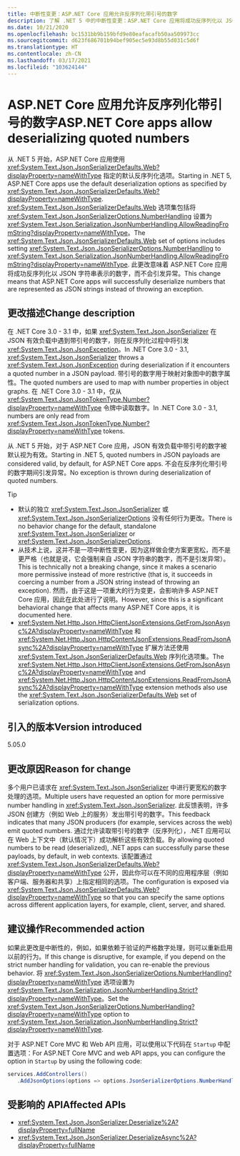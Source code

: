 ```yaml
---
title: 中断性变更：ASP.NET Core 应用允许反序列化带引号的数字
description: 了解 .NET 5 中的中断性变更：ASP.NET Core 应用将成功反序列化以 JSON 字符串表示的数字，而不会引发异常。
ms.date: 10/21/2020
ms.openlocfilehash: bc1531bb9b159bfd9e80eafacafb50aa509973cc
ms.sourcegitcommit: d623f686701b94bef905ec5e93d8b55d031c5d6f
ms.translationtype: HT
ms.contentlocale: zh-CN
ms.lasthandoff: 03/17/2021
ms.locfileid: "103624144"
---
```

# <a name="aspnet-core-apps-allow-deserializing-quoted-numbers"></a><span data-ttu-id="cb32a-103">ASP.NET Core 应用允许反序列化带引号的数字</span><span class="sxs-lookup"><span data-stu-id="cb32a-103">ASP.NET Core apps allow deserializing quoted numbers</span></span>

<span data-ttu-id="cb32a-104">从 .NET 5 开始，ASP.NET Core 应用使用 <xref:System.Text.Json.JsonSerializerDefaults.Web?displayProperty=nameWithType> 指定的默认反序列化选项。</span><span class="sxs-lookup"><span data-stu-id="cb32a-104">Starting in .NET 5, ASP.NET Core apps use the default deserialization options as specified by <xref:System.Text.Json.JsonSerializerDefaults.Web?displayProperty=nameWithType>.</span></span> <span data-ttu-id="cb32a-105"><xref:System.Text.Json.JsonSerializerDefaults.Web> 选项集包括将 <xref:System.Text.Json.JsonSerializerOptions.NumberHandling> 设置为 <xref:System.Text.Json.Serialization.JsonNumberHandling.AllowReadingFromString?displayProperty=nameWithType>。</span><span class="sxs-lookup"><span data-stu-id="cb32a-105">The <xref:System.Text.Json.JsonSerializerDefaults.Web> set of options includes setting <xref:System.Text.Json.JsonSerializerOptions.NumberHandling> to <xref:System.Text.Json.Serialization.JsonNumberHandling.AllowReadingFromString?displayProperty=nameWithType>.</span></span> <span data-ttu-id="cb32a-106">此更改意味着 ASP.NET Core 应用将成功反序列化以 JSON 字符串表示的数字，而不会引发异常。</span><span class="sxs-lookup"><span data-stu-id="cb32a-106">This change means that ASP.NET Core apps will successfully deserialize numbers that are represented as JSON strings instead of throwing an exception.</span></span>

## <a name="change-description"></a><span data-ttu-id="cb32a-107">更改描述</span><span class="sxs-lookup"><span data-stu-id="cb32a-107">Change description</span></span>

<span data-ttu-id="cb32a-108">在 .NET Core 3.0 - 3.1 中，如果 <xref:System.Text.Json.JsonSerializer> 在 JSON 有效负载中遇到带引号的数字，则在反序列化过程中将引发 <xref:System.Text.Json.JsonException>。</span><span class="sxs-lookup"><span data-stu-id="cb32a-108">In .NET Core 3.0 - 3.1, <xref:System.Text.Json.JsonSerializer> throws a <xref:System.Text.Json.JsonException> during deserialization if it encounters a quoted number in a JSON payload.</span></span> <span data-ttu-id="cb32a-109">带引号的数字用于映射对象图中的数字属性。</span><span class="sxs-lookup"><span data-stu-id="cb32a-109">The quoted numbers are used to map with number properties in object graphs.</span></span> <span data-ttu-id="cb32a-110">在 .NET Core 3.0 - 3.1 中，仅从 <xref:System.Text.Json.JsonTokenType.Number?displayProperty=nameWithType> 令牌中读取数字。</span><span class="sxs-lookup"><span data-stu-id="cb32a-110">In .NET Core 3.0 - 3.1, numbers are only read from <xref:System.Text.Json.JsonTokenType.Number?displayProperty=nameWithType> tokens.</span></span>

<span data-ttu-id="cb32a-111">从 .NET 5 开始，对于 ASP.NET Core 应用，JSON 有效负载中带引号的数字被默认视为有效。</span><span class="sxs-lookup"><span data-stu-id="cb32a-111">Starting in .NET 5, quoted numbers in JSON payloads are considered valid, by default, for ASP.NET Core apps.</span></span> <span data-ttu-id="cb32a-112">不会在反序列化带引号的数字期间引发异常。</span><span class="sxs-lookup"><span data-stu-id="cb32a-112">No exception is thrown during deserialization of quoted numbers.</span></span>

> [!TIP]
>
> - <span data-ttu-id="cb32a-113">默认的独立 <xref:System.Text.Json.JsonSerializer> 或 <xref:System.Text.Json.JsonSerializerOptions> 没有任何行为更改。</span><span class="sxs-lookup"><span data-stu-id="cb32a-113">There is no behavior change for the default, standalone <xref:System.Text.Json.JsonSerializer> or <xref:System.Text.Json.JsonSerializerOptions>.</span></span>
> - <span data-ttu-id="cb32a-114">从技术上说，这并不是一项中断性变更，因为这样做会使方案更宽松，而不是更严格（也就是说，它会强制来自 JSON 字符串的数字，而不是引发异常）。</span><span class="sxs-lookup"><span data-stu-id="cb32a-114">This is technically not a breaking change, since it makes a scenario more permissive instead of more restrictive (that is, it succeeds in coercing a number from a JSON string instead of throwing an exception).</span></span> <span data-ttu-id="cb32a-115">然而，由于这是一项重大的行为变更，会影响许多 ASP.NET Core 应用，因此在此处进行了说明。</span><span class="sxs-lookup"><span data-stu-id="cb32a-115">However, since this is a significant behavioral change that affects many ASP.NET Core apps, it is documented here.</span></span>
> - <span data-ttu-id="cb32a-116"><xref:System.Net.Http.Json.HttpClientJsonExtensions.GetFromJsonAsync%2A?displayProperty=nameWithType> 和 <xref:System.Net.Http.Json.HttpContentJsonExtensions.ReadFromJsonAsync%2A?displayProperty=nameWithType> 扩展方法还使用 <xref:System.Text.Json.JsonSerializerDefaults.Web> 序列化选项集。</span><span class="sxs-lookup"><span data-stu-id="cb32a-116">The <xref:System.Net.Http.Json.HttpClientJsonExtensions.GetFromJsonAsync%2A?displayProperty=nameWithType> and <xref:System.Net.Http.Json.HttpContentJsonExtensions.ReadFromJsonAsync%2A?displayProperty=nameWithType> extension methods also use the <xref:System.Text.Json.JsonSerializerDefaults.Web> set of serialization options.</span></span>

## <a name="version-introduced"></a><span data-ttu-id="cb32a-117">引入的版本</span><span class="sxs-lookup"><span data-stu-id="cb32a-117">Version introduced</span></span>

<span data-ttu-id="cb32a-118">5.0</span><span class="sxs-lookup"><span data-stu-id="cb32a-118">5.0</span></span>

## <a name="reason-for-change"></a><span data-ttu-id="cb32a-119">更改原因</span><span class="sxs-lookup"><span data-stu-id="cb32a-119">Reason for change</span></span>

<span data-ttu-id="cb32a-120">多个用户已请求在 <xref:System.Text.Json.JsonSerializer> 中进行更宽松的数字处理的选项。</span><span class="sxs-lookup"><span data-stu-id="cb32a-120">Multiple users have requested an option for more permissive number handling in <xref:System.Text.Json.JsonSerializer>.</span></span> <span data-ttu-id="cb32a-121">此反馈表明，许多 JSON 创建方（例如 Web 上的服务）发出带引号的数字。</span><span class="sxs-lookup"><span data-stu-id="cb32a-121">This feedback indicates that many JSON producers (for example, services across the web) emit quoted numbers.</span></span> <span data-ttu-id="cb32a-122">通过允许读取带引号的数字（反序列化），.NET 应用可以在 Web 上下文中（默认情况下）成功解析这些有效负载。</span><span class="sxs-lookup"><span data-stu-id="cb32a-122">By allowing quoted numbers to be read (deserialized), .NET apps can successfully parse these payloads, by default, in web contexts.</span></span> <span data-ttu-id="cb32a-123">该配置通过 <xref:System.Text.Json.JsonSerializerDefaults.Web?displayProperty=nameWithType> 公开，因此你可以在不同的应用程序层（例如客户端、服务器和共享）上指定相同的选项。</span><span class="sxs-lookup"><span data-stu-id="cb32a-123">The configuration is exposed via <xref:System.Text.Json.JsonSerializerDefaults.Web?displayProperty=nameWithType> so that you can specify the same options across different application layers, for example, client, server, and shared.</span></span>

## <a name="recommended-action"></a><span data-ttu-id="cb32a-124">建议操作</span><span class="sxs-lookup"><span data-stu-id="cb32a-124">Recommended action</span></span>

<span data-ttu-id="cb32a-125">如果此更改是中断性的，例如，如果依赖于验证的严格数字处理，则可以重新启用以前的行为。</span><span class="sxs-lookup"><span data-stu-id="cb32a-125">If this change is disruptive, for example, if you depend on the strict number handling for validation, you can re-enable the previous behavior.</span></span> <span data-ttu-id="cb32a-126">将 <xref:System.Text.Json.JsonSerializerOptions.NumberHandling?displayProperty=nameWithType> 选项设置为 <xref:System.Text.Json.Serialization.JsonNumberHandling.Strict?displayProperty=nameWithType>。</span><span class="sxs-lookup"><span data-stu-id="cb32a-126">Set the <xref:System.Text.Json.JsonSerializerOptions.NumberHandling?displayProperty=nameWithType> option to <xref:System.Text.Json.Serialization.JsonNumberHandling.Strict?displayProperty=nameWithType>.</span></span>

<span data-ttu-id="cb32a-127">对于 ASP.NET Core MVC 和 Web API 应用，可以使用以下代码在 `Startup` 中配置选项：</span><span class="sxs-lookup"><span data-stu-id="cb32a-127">For ASP.NET Core MVC and web API apps, you can configure the option in `Startup` by using the following code:</span></span>

```csharp
services.AddControllers()
   .AddJsonOptions(options => options.JsonSerializerOptions.NumberHandling = JsonNumberHandling.Strict);
```

## <a name="affected-apis"></a><span data-ttu-id="cb32a-128">受影响的 API</span><span class="sxs-lookup"><span data-stu-id="cb32a-128">Affected APIs</span></span>

- <xref:System.Text.Json.JsonSerializer.Deserialize%2A?displayProperty=fullName>
- <xref:System.Text.Json.JsonSerializer.DeserializeAsync%2A?displayProperty=fullName>

<!--

### Affected APIs

- `Overload:System.Text.Json.JsonSerializer.Deserialize`
- `Overload:System.Text.Json.JsonSerializer.DeserializeAsync`

### Category

- ASP.NET Core
- Serialization

-->
